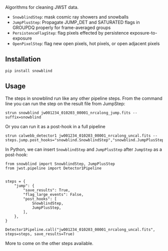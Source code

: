Algorithms for cleaning JWST data.

 - `SnowblindStep`: mask cosmic ray showers and snowballs
 - `JumpPlusStep`: Propagate JUMP_DET and SATURATED flags in GROUPDQ properly for frame-averaged groups
 - `PersistenceFlagStep`: flag pixels effected by persistence exposure-to-exposure
 - `OpenPixelStep`: flag new open pixels, hot pixels, or open adjacent pixels


## Installation


    pip install snowblind


## Usage

The steps in snowblind run like any other pipeline steps.  From the command line you can run the step on the result file from JumpStep:

    strun snowblind jw001234_010203_00001_nrcalong_jump.fits --suffix=snowblind

Or you can run it as a post-hook in a full pipeline

    strun calwebb_detector1 jw001234_010203_00001_nrcalong_uncal.fits --steps.jump.post_hooks="snowblind.SnowblindStep","snowblind.JumpPlusStep"

In Python, we can insert `SnowblindStep` and `JumpPlusStep` after `JumpStep` as a post-hook:

    from snowblind import SnowblindStep, JumpPlusStep
    from jwst.pipeline import Detector1Pipeline


    steps = {
        "jump": {
            "save_results": True,
            "flag_large_events": False,
            "post_hooks": [
                SnowblindStep,
                JumpPlusStep,
            ],
        },
    }

    Detector1Pipeline.call("jw001234_010203_00001_nrcalong_uncal.fits", steps=steps, save_results=True)

More to come on the other steps available.
